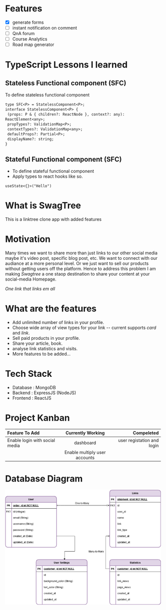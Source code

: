 # Features

- [x] generate forms
- [ ] instant notification on comment
- [ ] QnA forum
- [ ] Course Analytics
- [ ] Road map generator

# TypeScript Lessons I learned

## Stateless Functional component (SFC)

To define stateless functional component

```
type SFC<P> = StatelessComponent<P>;
interface StatelessComponent<P> {
 (props: P & { children?: ReactNode }, context?: any): ReactElement<any>;
 propTypes?: ValidationMap<P>;
 contextTypes?: ValidationMap<any>;
 defaultProps?: Partial<P>;
 displayName?: string;
}
```

## Stateful Functional component (SFC)
- To define stateful functional component
- Apply types to react hooks like so.

```
useState<{}>("Hello")
```

# What is SwagTree

This is a linktree clone app with added features

# Motivation

Many times we want to share more than just links to our other social media maybe it's video post, specific blog post, etc. We want to connect with our audiance at a more personal level. Or we just want to sell our products without getting users off the platform. Hence to address this problem I am making _Swagtree_ a one staop destination to share your content at your social-media Homepage.

_One link that links em all_

# What are the features

- Add unlimited number of links in your profile.
- Choose wide array of view types for your link -- current supports _*card*_ and _*link*_.
- Sell paid products in your profile.
- Share your article, book.
- analyse link statistics and visits.
- More features to be added...

# Tech Stack

- Database : MongoDB
- Backend : ExpressJS (NodeJS)
- Frontend : ReactJS

# Project Kanban

| Feature To Add                 |       Currently Working       |                 Compeleted |
| :----------------------------- | :---------------------------: | -------------------------: |
| Enable login with social media |           dashboard           | user registation and login |
|                                | Enable multiply user accounts |

# Database Diagram

![Database Diagram Image](https://github.com/sourabhmandal/swagtree/blob/main/readme_resources/linktree_clone.png)
